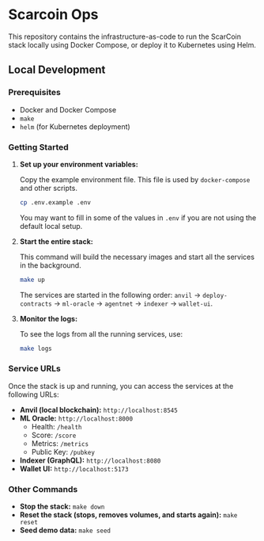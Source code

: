# Scarcoin Ops

This repository contains the infrastructure-as-code to run the ScarCoin stack locally using Docker Compose, or deploy it to Kubernetes using Helm.

## Local Development

### Prerequisites

- Docker and Docker Compose
- `make`
- `helm` (for Kubernetes deployment)

### Getting Started

1.  **Set up your environment variables:**

    Copy the example environment file. This file is used by `docker-compose` and other scripts.

    ```bash
    cp .env.example .env
    ```

    You may want to fill in some of the values in `.env` if you are not using the default local setup.

2.  **Start the entire stack:**

    This command will build the necessary images and start all the services in the background.

    ```bash
    make up
    ```
    The services are started in the following order: `anvil` → `deploy-contracts` → `ml-oracle` → `agentnet` → `indexer` → `wallet-ui`.

3.  **Monitor the logs:**

    To see the logs from all the running services, use:
    ```bash
    make logs
    ```

### Service URLs

Once the stack is up and running, you can access the services at the following URLs:

-   **Anvil (local blockchain):** `http://localhost:8545`
-   **ML Oracle:** `http://localhost:8000`
    -   Health: `/health`
    -   Score: `/score`
    -   Metrics: `/metrics`
    -   Public Key: `/pubkey`
-   **Indexer (GraphQL):** `http://localhost:8080`
-   **Wallet UI:** `http://localhost:5173`

### Other Commands

-   **Stop the stack:** `make down`
-   **Reset the stack (stops, removes volumes, and starts again):** `make reset`
-   **Seed demo data:** `make seed`
